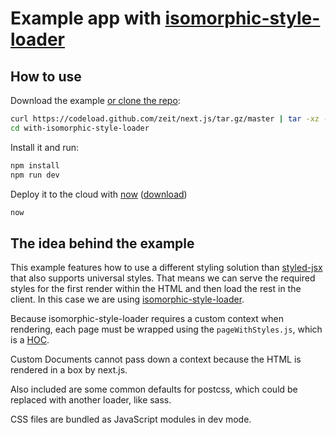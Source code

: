 
# Example app with [isomorphic-style-loader](https://github.com/kriasoft/isomorphic-style-loader)

## How to use

Download the example [or clone the repo](https://github.com/zeit/next.js):

```bash
curl https://codeload.github.com/zeit/next.js/tar.gz/master | tar -xz --strip=2 next.js-master/examples/with-isomorphic-style-loader
cd with-isomorphic-style-loader
```

Install it and run:

```bash
npm install
npm run dev
```

Deploy it to the cloud with [now](https://zeit.co/now) ([download](https://zeit.co/download))

```bash
now
```

## The idea behind the example

This example features how to use a different styling solution than [styled-jsx](https://github.com/zeit/styled-jsx) that also supports universal styles. That means we can serve the required styles for the first render within the HTML and then load the rest in the client. In this case we are using [isomorphic-style-loader](https://github.com/kriasoft/isomorphic-style-loader).

Because isomorphic-style-loader requires a custom context when rendering, each page must be wrapped using the `pageWithStyles.js`, which is a [HOC](https://facebook.github.io/react/docs/higher-order-components.html).

Custom Documents cannot pass down a context because the HTML is rendered in a box by next.js.

Also included are some common defaults for postcss, which could be replaced with another loader, like sass.

CSS files are bundled as JavaScript modules in dev mode.
